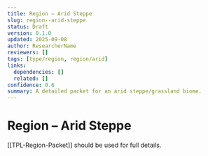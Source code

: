 ```yaml
---
title: Region – Arid Steppe
slug: region--arid-steppe
status: Draft
version: 0.1.0
updated: 2025-09-08
author: ResearcherName
reviewers: []
tags: [type/region, region/arid]
links:
  dependencies: []
  related: []
confidence: 0.6
summary: A detailed packet for an arid steppe/grassland biome.
---
```


# Region – Arid Steppe
[[TPL-Region-Packet]] should be used for full details.
